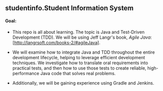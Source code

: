## studentinfo.Student Information System
#### Goal:
- This repo is all about learning. The topic is Java and Test-Driven Development (TDD). We will be using Jeff Langr's book, *Agile Java*: [http://langrsoft.com/books-2/#agileJava].
- We will examine how to integrate Java and TDD  throughout the entire development lifecycle, helping to leverage efficient development techniques. We investigate how to translate oral requirements into practical tests, and then how to use those tests to create reliable, high-performance Java code that solves real problems.

- Additionally, we will be gaining experience using Gradle and Jenkins.